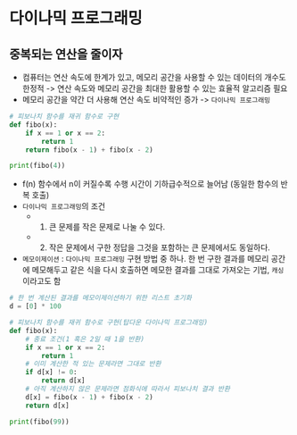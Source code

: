 # 다이나믹 프로그래밍 

## 중복되는 연산을 줄이자

- 컴퓨터는 연산 속도에 한계가 있고, 메모리 공간을 사용할 수 있는 데이터의 개수도 한정적 -> 연산 속도와 메모리 공간을 최대한 활용할 수 있는 효율적 알고리즘 필요
- 메모리 공간을 약간 더 사용해 연산 속도 비약적인 증가 -> `다이나믹 프로그래밍`

```python
# 피보나치 함수를 재귀 함수로 구현
def fibo(x):
    if x == 1 or x == 2:
        return 1
    return fibo(x - 1) + fibo(x - 2)

print(fibo(4))

```

- f(n) 함수에서 n이 커질수록 수행 시간이 기하급수적으로 늘어남 (동일한 함수의 반복 호출)
- `다이나믹 프로그래밍`의 조건
  - 1. 큰 문제를 작은 문제로 나눌 수 있다.
  - 2. 작은 문제에서 구한 정답을 그것을 포함하는 큰 문제에서도 동일하다.
- `메모이제이션` : `다이나믹 프로그래밍` 구현 방법 중 하나. 한 번 구한 결과를 메모리 공간에 메모해두고 같은 식을 다시 호출하면 메모한 결과를 그대로 가져오는 기법, `캐싱`이라고도 함

```python
# 한 번 계산된 결과를 메모이제이션하기 위한 리스트 초기화
d = [0] * 100

# 피보나치 함수를 재귀 함수로 구현(탑다운 다이나믹 프로그래밍)
def fibo(x):
    # 종료 조건(1 혹은 2일 때 1을 반환)
    if x == 1 or x == 2:
        return 1
    # 이미 계산한 적 있는 문제라면 그대로 반환
    if d[x] != 0:
        return d[x]
    # 아직 계산하지 않은 문제라면 점화식에 따라서 피보나치 결과 반환
    d[x] = fibo(x - 1) + fibo(x - 2)
    return d[x]

print(fibo(99))
```

